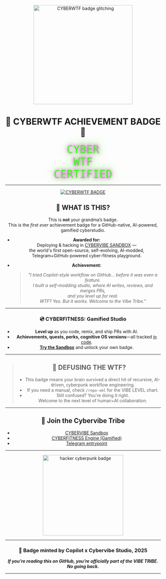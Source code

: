 <!--
  ██████████████████████████████████████████████████████████████████████████
  █▄─▄▄─█─▄▄─█▄─▄▄▀█▄─▄███─▄▄▄▄█─▄▄▄─█▄─▄█▄─▀─▄█▄─▄─▀█─▄▄─█▄─▄▄▀█▄─▄▄─█
  ██─▄█▀█─██─██─▄─▄██─██▀█▄▄▄▄─█─███▀██─███▀─▀███─▄─▀█─██─██─▄─▄██─▄█▀█
  ▀▄▄▄▄▄▀▄▄▄▄▀▄▄▀▄▄▀▄▄▄▄▄▀▄▄▄▄▄▀▄▄▄▄▄▀▄▄▄▀▄▄█▄▄▀▄▄▄▄▀▀▄▄▄▄▀▄▄▀▄▄▀▄▄▄▄▄▀
-->

<div align="center">

<img src="https://media.giphy.com/media/v1.Y2lkPTc5MGI3NjExdG9nNnRyb3B6cWZrZmFkcjNueWJkZ3duM2h4Z2Jyc2VsbjF4OXI3MyZjdD1n/Nx0rz3jtxtEre/giphy.gif" width="320" alt="CYBERWTF badge glitching" />

# 🧬 **CYBERWTF ACHIEVEMENT BADGE** 🧬

<div style="font-size:2.5em;font-family:monospace;color:#39FF14;text-shadow:0 0 12px #FF00FF,0 0 30px #39FF14;">
CYBER<br/>WTF<br/>CERTIFIED
</div>

---

[![CYBERWTF BADGE](https://img.shields.io/badge/CYBERWTF-FIRST_ACHIEVEMENT-%23ff00ff?style=for-the-badge&logo=github&logoColor=white)](https://github.com/salavey13/carTest/app/repo-xml)

## 🚀 WHAT IS THIS?

This is **not** your grandma’s badge.  
This is the *first ever* achievement badge for a GitHub-native, AI-powered, gamified cyberstudio.

- **Awarded for:**  
  Deploying & hacking in [CYBERVIBE SANDBOX](https://github.com/salavey13/carTest/app/repo-xml) —  
  the world's first open-source, self-evolving, AI-modded, Telegram+GitHub-powered cyber-fitness playground.

- **Achievement:**  
  > _"I tried Copilot-style workflow on GitHub... before it was even a feature.  
  I built a self-modding studio, where AI writes, reviews, and merges PRs,  
  and you level up for real.  
  WTF? Yes. But it works. Welcome to the Vibe Tribe."_

---

### 💿 **CYBERFITNESS: Gamified Studio**

- **Level up** as you code, remix, and ship PRs with AI.
- **Achievements, quests, perks, cognitive OS versions**—all tracked [in code](https://github.com/salavey13/carTest/blob/main/hooks/cyberFitnessSupabase.ts).
- [**Try the Sandbox**](https://github.com/salavey13/carTest/app/repo-xml) and unlock your own badge.

---

> ## 🧠 **DEFUSING THE WTF?**
>
> - This badge means your brain survived a direct hit of recursive, AI-driven, cyberpunk workflow engineering.
> - If you need a manual, check `/repo-xml` for the VIBE LEVEL chart.
> - Still confused? You're doing it right.  
>   Welcome to the next level of human+AI collaboration.

---

## 🔗 **Join the Cybervibe Tribe**

- [CYBERVIBE Sandbox](https://github.com/salavey13/carTest/app/repo-xml)
- [CYBERFITNESS Engine (Gamified)](https://t.me/oneSitePlsBot/app)
- [Telegram entrypoint](https://t.me/oneSitePlsBot)

---

<img src="https://media.giphy.com/media/v1.Y2lkPTc5MGI3NjExNjN2bHB3eDJnNXZ3aHR3bWZtMW5zb21nN2ZzOXRyMHN5b3ZmYnN1aiZjdD1n/8lQyyys3SGBoUUxrGk/giphy.gif" width="260" alt="hacker cyberpunk badge" />

---

### 🦾 **Badge minted by Copilot x Cybervibe Studio, 2025**  
**_If you’re reading this on GitHub, you’re officially part of the VIBE TRIBE. No going back._**

---

</div>
